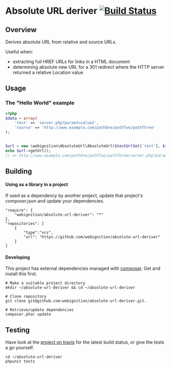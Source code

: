 Absolute URL deriver [![Build Status](https://secure.travis-ci.org/webignition/absolute-url-deriver.png?branch=master)](http://travis-ci.org/webignition/absolute-url-deriver)
====================

Overview
---------

Derives absolute URL from relative and source URLs.

Useful when:

- extracting full HREF URLs for links in a HTML document
- determining absolute new URL for a 301 redirect where the HTTP server returned a relative Location value

Usage
-----

### The "Hello World" example

```php
<?php
$data = array(
    'test' => 'server.php?param2=value2',
    'source' => 'http://www.example.com/pathOne/pathTwo/pathThree'
);


$url = new \webignition\AbsoluteUrl\AbsoluteUrl($testUrlSet['test'], $testUrlSet['source']);
echo $url->getUrl();
// => http://www.example.com/pathOne/pathTwo/pathThree/server.php?param2=value2
```

Building
--------

#### Using as a library in a project

If used as a dependency by another project, update that project's composer.json
and update your dependencies.

    "require": {
        "webignition/absolute-url-deriver": "*"      
    },
    "repositories": [
        {
            "type":"vcs",
            "url": "https://github.com/webignition/absolute-url-deriver"
        }
    ]

#### Developing

This project has external dependencies managed with [composer][3]. Get and install this first.

    # Make a suitable project directory
    mkdir ~/absolute-url-deriver && cd ~/absolute-url-deriver

    # Clone repository
    git clone git@github.com:webignition/absolute-url-deriver.git.

    # Retrieve/update dependencies
    composer.phar update

Testing
-------

Have look at the [project on travis][4] for the latest build status, or give the tests
a go yourself.

    cd ~/absolute-url-deriver
    phpunit tests


[3]: http://getcomposer.org
[4]: http://travis-ci.org/webignition/absolute-url-deriver/builds